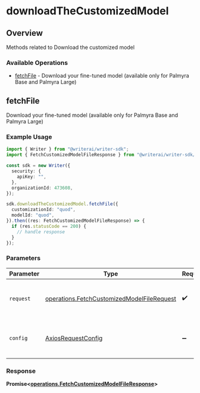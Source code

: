 # downloadTheCustomizedModel

## Overview

Methods related to Download the customized model

### Available Operations

* [fetchFile](#fetchfile) - Download your fine-tuned model (available only for Palmyra Base and Palmyra Large)

## fetchFile

Download your fine-tuned model (available only for Palmyra Base and Palmyra Large)

### Example Usage

```typescript
import { Writer } from "@writerai/writer-sdk";
import { FetchCustomizedModelFileResponse } from "@writerai/writer-sdk/dist/sdk/models/operations";

const sdk = new Writer({
  security: {
    apiKey: "",
  },
  organizationId: 473608,
});

sdk.downloadTheCustomizedModel.fetchFile({
  customizationId: "quod",
  modelId: "quod",
}).then((res: FetchCustomizedModelFileResponse) => {
  if (res.statusCode == 200) {
    // handle response
  }
});
```

### Parameters

| Parameter                                                                                                | Type                                                                                                     | Required                                                                                                 | Description                                                                                              |
| -------------------------------------------------------------------------------------------------------- | -------------------------------------------------------------------------------------------------------- | -------------------------------------------------------------------------------------------------------- | -------------------------------------------------------------------------------------------------------- |
| `request`                                                                                                | [operations.FetchCustomizedModelFileRequest](../../models/operations/fetchcustomizedmodelfilerequest.md) | :heavy_check_mark:                                                                                       | The request object to use for the request.                                                               |
| `config`                                                                                                 | [AxiosRequestConfig](https://axios-http.com/docs/req_config)                                             | :heavy_minus_sign:                                                                                       | Available config options for making requests.                                                            |


### Response

**Promise<[operations.FetchCustomizedModelFileResponse](../../models/operations/fetchcustomizedmodelfileresponse.md)>**


